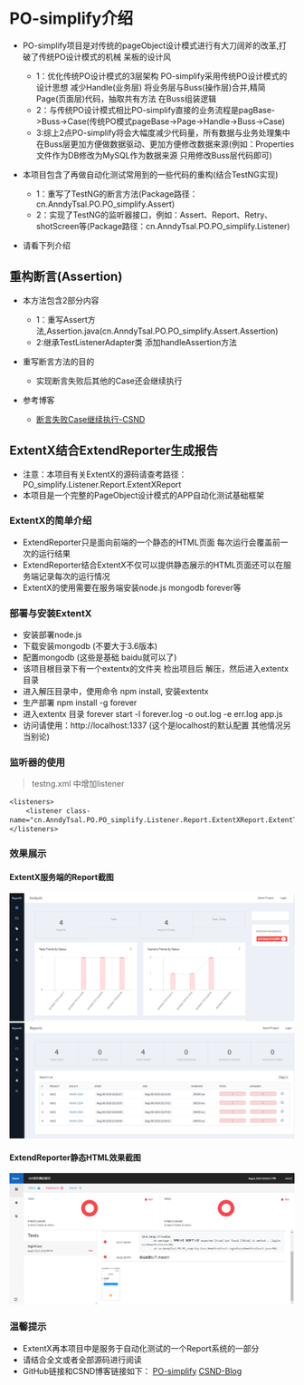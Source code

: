 # PO-simplify介绍

* PO-simplify项目是对传统的pageObject设计模式进行有大刀阔斧的改革,打破了传统PO设计模式的机械 呆板的设计风
	- 1：优化传统PO设计模式的3层架构 PO-simplify采用传统PO设计模式的设计思想  减少Handle(业务层) 将业务层与Buss(操作层)合并,精简Page(页面层)代码，抽取共有方法 在Buss组装逻辑
	- 2：与传统PO设计模式相比PO-simplify直接的业务流程是pagBase->Buss->Case(传统PO模式pageBase->Page->Handle->Buss->Case)
	- 3:综上2点PO-simplify将会大幅度减少代码量，所有数据与业务处理集中在Buss层更加方便做数据驱动、更加方便修改数据来源(例如：Properties文件作为DB修改为MySQL作为数据来源 只用修改Buss层代码即可)
	
* 本项目包含了再做自动化测试常用到的一些代码的重构(结合TestNG实现)
	- 1：重写了TestNG的断言方法(Package路径：cn.AnndyTsal.PO.PO_simplify.Assert)
	- 2：实现了TestNG的监听器接口，例如：Assert、Report、Retry、shotScreen等(Package路径：cn.AnndyTsal.PO.PO_simplify.Listener)
	
* 请看下列介绍

## 重构断言(Assertion)

* 本方法包含2部分内容
	* 1：重写Assert方法,Assertion.java(cn.AnndyTsal.PO.PO_simplify.Assert.Assertion)
	* 2:继承TestListenerAdapter类  添加handleAssertion方法
	
* 重写断言方法的目的
	* 实现断言失败后其他的Case还会继续执行 
	
* 参考博客
	* [断言失败Case继续执行-CSND](https://blog.csdn.net/hujyhfwfh2/article/details/85057366 "细节介绍")

## ExtentX结合ExtendReporter生成报告

* 注意：本项目有关ExtentX的源码请查考路径：PO_simplify.Listener.Report.ExtentXReport
* 本项目是一个完整的PageObject设计模式的APP自动化测试基础框架

### ExtentX的简单介绍

* ExtendReporter只是面向前端的一个静态的HTML页面 每次运行会覆盖前一次的运行结果
* ExtendReporter结合ExtentX不仅可以提供静态展示的HTML页面还可以在服务端记录每次的运行情况
* ExtentX的使用需要在服务端安装node.js mongodb forever等

### 部署与安装ExtentX

* 安装部署node.js
* 下载安装mongodb (不要大于3.6版本)
* 配置mongodb (这些是基础 baidu就可以了)
* 该项目根目录下有一个extentx的文件夹 检出项目后 解压，然后进入extentx目录
* 进入解压目录中，使用命令 npm install, 安装extentx
* 生产部署 npm install -g forever
* 进入extentx 目录 forever start -l forever.log -o out.log -e err.log app.js
* 访问请使用：http://localhost:1337 (这个是localhost的默认配置 其他情况另当别论)

### 监听器的使用

> testng.xml 中增加listener

```
<listeners>	
	<listener class-name="cn.AnndyTsal.PO.PO_simplify.Listener.Report.ExtentXReport.ExtentTestNGITestListener"/>
</listeners>
```

### 效果展示

#### ExtentX服务端的Report截图

![ext1](https://github.com/AnndyTsai/PO-simplify/blob/master/ext/ext1.png "ext1-ExtentX服务端的Report截图1")
![ext2](https://github.com/AnndyTsai/PO-simplify/blob/master/ext/ext2.png "ext1-ExtentX服务端的Report截图2")

#### ExtendReporter静态HTML效果截图

![ext3](https://github.com/AnndyTsai/PO-simplify/blob/master/ext/ext3.png "ExtendReporter静态HTML效果截图")


### 温馨提示

* ExtentX再本项目中是服务于自动化测试的一个Report系统的一部分
* 请结合全文或者全部源码进行阅读
* GitHub链接和CSND博客链接如下：
[PO-simplify](https://github.com/AnndyTsai/PO-simplify "PO-simplify")
[CSND-Blog](https://blog.csdn.net/hujyhfwfh2/article/list/1 "细节介绍")
